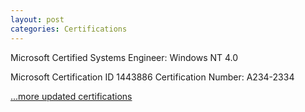 ```yaml
---
layout: post
categories: Certifications
---
```

Microsoft Certified Systems Engineer: Windows NT 4.0

Microsoft Certification ID 1443886
Certification Number: A234-2334

[...more updated certifications](https://www.credly.com/users/kam-salisbury/badges)
